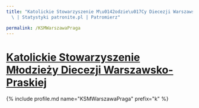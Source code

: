 ```yaml
---
title: "Katolickie Stowarzyszenie M\u0142odzie\u017Cy Diecezji Warszawsko-Praskiej\
  \ | Statystyki patronite.pl | Patromierz"

permalink: /KSMWarszawaPraga
---
```


# [Katolickie Stowarzyszenie Młodzieży Diecezji Warszawsko-Praskiej](https://patronite.pl/KSMWarszawaPraga)

{% include profile.md name="KSMWarszawaPraga" prefix="k" %}
